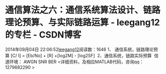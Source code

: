 # 通信算法之六：通信系统算法设计、链路理论预算、与实际链路运算 - leegang12的专栏 - CSDN博客
2014年09月04日 22:06:52[leegang12](https://me.csdn.net/leegang12)阅读数：1646
1、 通信系统，链路理论预算
[C/ I] = [Eb/No] + [R] +[log2M] - [log2SF] 
2、通信系统，链路实际预算
 信道环境： AWGN
SNR
BER
<详细资料，及相应MATLAB代码，咨询qq：1279682290 >
